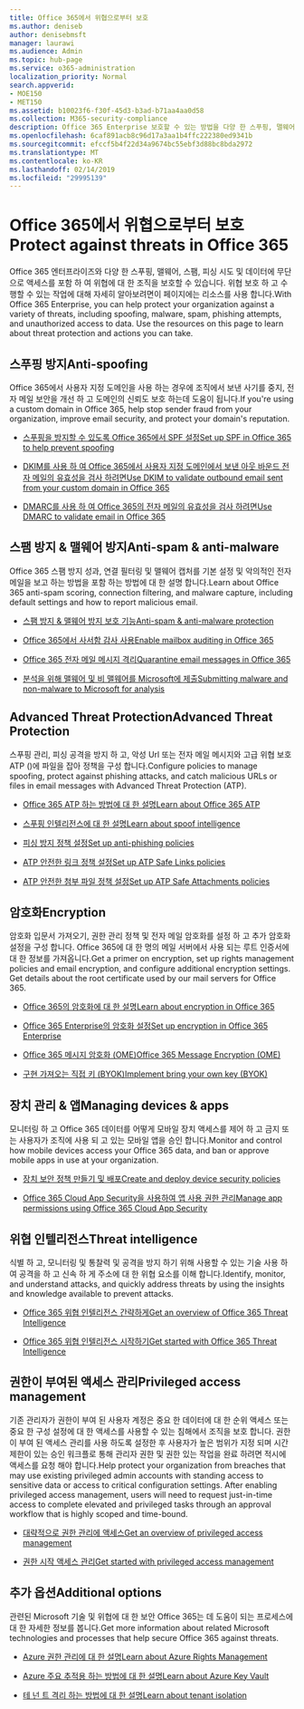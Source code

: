 ```yaml
---
title: Office 365에서 위협으로부터 보호
ms.author: deniseb
author: denisebmsft
manager: laurawi
ms.audience: Admin
ms.topic: hub-page
ms.service: o365-administration
localization_priority: Normal
search.appverid:
- MOE150
- MET150
ms.assetid: b10023f6-f30f-45d3-b3ad-b71aa4aa0d58
ms.collection: M365-security-compliance
description: Office 365 Enterprise 보호할 수 있는 방법을 다양 한 스푸핑, 맬웨어, 스팸, 피싱 시도 및 데이터에 무단으로 액세스를 포함 하 여 위협에 대 한 조직에 알아봅니다.
ms.openlocfilehash: 6caf891acb8c96d17a3aa1b4ffc222380ed9341b
ms.sourcegitcommit: efccf5b4f22d34a9674bc55ebf3d88bc8bda2972
ms.translationtype: MT
ms.contentlocale: ko-KR
ms.lasthandoff: 02/14/2019
ms.locfileid: "29995139"
---
```

# <a name="protect-against-threats-in-office-365"></a><span data-ttu-id="30ac9-103">Office 365에서 위협으로부터 보호</span><span class="sxs-lookup"><span data-stu-id="30ac9-103">Protect against threats in Office 365</span></span>

<span data-ttu-id="30ac9-p101">Office 365 엔터프라이즈와 다양 한 스푸핑, 맬웨어, 스팸, 피싱 시도 및 데이터에 무단으로 액세스를 포함 하 여 위협에 대 한 조직을 보호할 수 있습니다. 위협 보호 하 고 수행할 수 있는 작업에 대해 자세히 알아보려면이 페이지에는 리소스를 사용 합니다.</span><span class="sxs-lookup"><span data-stu-id="30ac9-p101">With Office 365 Enterprise, you can help protect your organization against a variety of threats, including spoofing, malware, spam, phishing attempts, and unauthorized access to data. Use the resources on this page to learn about threat protection and actions you can take.</span></span>
  
## <a name="anti-spoofing"></a><span data-ttu-id="30ac9-106">스푸핑 방지</span><span class="sxs-lookup"><span data-stu-id="30ac9-106">Anti-spoofing</span></span>

<span data-ttu-id="30ac9-107">Office 365에서 사용자 지정 도메인을 사용 하는 경우에 조직에서 보낸 사기를 중지, 전자 메일 보안을 개선 하 고 도메인의 신뢰도 보호 하는데 도움이 됩니다.</span><span class="sxs-lookup"><span data-stu-id="30ac9-107">If you're using a custom domain in Office 365, help stop sender fraud from your organization, improve email security, and protect your domain's reputation.</span></span>
  
- [<span data-ttu-id="30ac9-108">스푸핑을 방지할 수 있도록 Office 365에서 SPF 설정</span><span class="sxs-lookup"><span data-stu-id="30ac9-108">Set up SPF in Office 365 to help prevent spoofing</span></span>](set-up-spf-in-office-365-to-help-prevent-spoofing.md)
    
- [<span data-ttu-id="30ac9-109">DKIM를 사용 하 여 Office 365에서 사용자 지정 도메인에서 보낸 아웃 바운드 전자 메일의 유효성을 검사 하려면</span><span class="sxs-lookup"><span data-stu-id="30ac9-109">Use DKIM to validate outbound email sent from your custom domain in Office 365</span></span>](use-dkim-to-validate-outbound-email.md)
    
- [<span data-ttu-id="30ac9-110">DMARC를 사용 하 여 Office 365의 전자 메일의 유효성을 검사 하려면</span><span class="sxs-lookup"><span data-stu-id="30ac9-110">Use DMARC to validate email in Office 365</span></span>](use-dmarc-to-validate-email.md)
    
## <a name="anti-spam-amp-anti-malware"></a><span data-ttu-id="30ac9-111">스팸 방지 &amp; 맬웨어 방지</span><span class="sxs-lookup"><span data-stu-id="30ac9-111">Anti-spam &amp; anti-malware</span></span>

<span data-ttu-id="30ac9-112">Office 365 스팸 방지 성과, 연결 필터링 및 맬웨어 캡처를 기본 설정 및 악의적인 전자 메일을 보고 하는 방법을 포함 하는 방법에 대 한 설명 합니다.</span><span class="sxs-lookup"><span data-stu-id="30ac9-112">Learn about Office 365 anti-spam scoring, connection filtering, and malware capture, including default settings and how to report malicious email.</span></span>
  
- [<span data-ttu-id="30ac9-113">스팸 방지 &amp; 맬웨어 방지 보호 기능</span><span class="sxs-lookup"><span data-stu-id="30ac9-113">Anti-spam &amp; anti-malware protection</span></span>](anti-spam-and-anti-malware-protection.md)
    
- [<span data-ttu-id="30ac9-114">Office 365에서 사서함 감사 사용</span><span class="sxs-lookup"><span data-stu-id="30ac9-114">Enable mailbox auditing in Office 365</span></span>](enable-mailbox-auditing.md)
    
- [<span data-ttu-id="30ac9-115">Office 365 전자 메일 메시지 격리</span><span class="sxs-lookup"><span data-stu-id="30ac9-115">Quarantine email messages in Office 365</span></span>](quarantine-email-messages.md)
    
- [<span data-ttu-id="30ac9-116">분석을 위해 맬웨어 및 비 맬웨어를 Microsoft에 제출</span><span class="sxs-lookup"><span data-stu-id="30ac9-116">Submitting malware and non-malware to Microsoft for analysis</span></span>](submitting-malware-and-non-malware-to-microsoft-for-analysis.md)
    
## <a name="advanced-threat-protection"></a><span data-ttu-id="30ac9-117">Advanced Threat Protection</span><span class="sxs-lookup"><span data-stu-id="30ac9-117">Advanced Threat Protection</span></span>

<span data-ttu-id="30ac9-118">스푸핑 관리, 피싱 공격을 방지 하 고, 악성 Url 또는 전자 메일 메시지와 고급 위협 보호 ATP ()에 파일을 잡아 정책을 구성 합니다.</span><span class="sxs-lookup"><span data-stu-id="30ac9-118">Configure policies to manage spoofing, protect against phishing attacks, and catch malicious URLs or files in email messages with Advanced Threat Protection (ATP).</span></span>
  
- [<span data-ttu-id="30ac9-119">Office 365 ATP 하는 방법에 대 한 설명</span><span class="sxs-lookup"><span data-stu-id="30ac9-119">Learn about Office 365 ATP</span></span>](office-365-atp.md)
    
- [<span data-ttu-id="30ac9-120">스푸핑 인텔리전스에 대 한 설명</span><span class="sxs-lookup"><span data-stu-id="30ac9-120">Learn about spoof intelligence</span></span>](learn-about-spoof-intelligence.md)
    
- [<span data-ttu-id="30ac9-121">피싱 방지 정책 설정</span><span class="sxs-lookup"><span data-stu-id="30ac9-121">Set up anti-phishing policies</span></span>](set-up-anti-phishing-policies.md)
    
- [<span data-ttu-id="30ac9-122">ATP 안전한 링크 정책 설정</span><span class="sxs-lookup"><span data-stu-id="30ac9-122">Set up ATP Safe Links policies</span></span>](set-up-atp-safe-links-policies.md)
    
- [<span data-ttu-id="30ac9-123">ATP 안전한 첨부 파일 정책 설정</span><span class="sxs-lookup"><span data-stu-id="30ac9-123">Set up ATP Safe Attachments policies</span></span>](set-up-atp-safe-attachments-policies.md)
    
## <a name="encryption"></a><span data-ttu-id="30ac9-124">암호화</span><span class="sxs-lookup"><span data-stu-id="30ac9-124">Encryption</span></span>

<span data-ttu-id="30ac9-p102">암호화 입문서 가져오기, 권한 관리 정책 및 전자 메일 암호화를 설정 하 고 추가 암호화 설정을 구성 합니다. Office 365에 대 한 명의 메일 서버에서 사용 되는 루트 인증서에 대 한 정보를 가져옵니다.</span><span class="sxs-lookup"><span data-stu-id="30ac9-p102">Get a primer on encryption, set up rights management policies and email encryption, and configure additional encryption settings. Get details about the root certificate used by our mail servers for Office 365.</span></span>
  
- [<span data-ttu-id="30ac9-127">Office 365의 암호화에 대 한 설명</span><span class="sxs-lookup"><span data-stu-id="30ac9-127">Learn about encryption in Office 365</span></span>](encryption.md)
    
- [<span data-ttu-id="30ac9-128">Office 365 Enterprise의 암호화 설정</span><span class="sxs-lookup"><span data-stu-id="30ac9-128">Set up encryption in Office 365 Enterprise</span></span>](set-up-encryption.md)
    
- [<span data-ttu-id="30ac9-129">Office 365 메시지 암호화 (OME)</span><span class="sxs-lookup"><span data-stu-id="30ac9-129">Office 365 Message Encryption (OME)</span></span>](ome.md)
    
- [<span data-ttu-id="30ac9-130">구현 가져오는 직접 키 (BYOK)</span><span class="sxs-lookup"><span data-stu-id="30ac9-130">Implement bring your own key (BYOK)</span></span>](https://docs.microsoft.com/azure/key-vault/key-vault-hsm-protected-keys#implementing-bring-your-own-key-byok-for-azure-key-vault)
    
## <a name="managing-devices-amp-apps"></a><span data-ttu-id="30ac9-131">장치 관리 &amp; 앱</span><span class="sxs-lookup"><span data-stu-id="30ac9-131">Managing devices &amp; apps</span></span>

<span data-ttu-id="30ac9-132">모니터링 하 고 Office 365 데이터를 어떻게 모바일 장치 액세스를 제어 하 고 금지 또는 사용자가 조직에 사용 되 고 있는 모바일 앱을 승인 합니다.</span><span class="sxs-lookup"><span data-stu-id="30ac9-132">Monitor and control how mobile devices access your Office 365 data, and ban or approve mobile apps in use at your organization.</span></span>
  
- [<span data-ttu-id="30ac9-133">장치 보안 정책 만들기 및 배포</span><span class="sxs-lookup"><span data-stu-id="30ac9-133">Create and deploy device security policies</span></span>](https://support.office.com/article/d310f556-8bfb-497b-9bd7-fe3c36ea2fd6)
    
- [<span data-ttu-id="30ac9-134">Office 365 Cloud App Security을 사용하여 앱 사용 권한 관리</span><span class="sxs-lookup"><span data-stu-id="30ac9-134">Manage app permissions using Office 365 Cloud App Security</span></span>](manage-app-permissions-in-ocas.md)
    
## <a name="threat-intelligence"></a><span data-ttu-id="30ac9-135">위협 인텔리전스</span><span class="sxs-lookup"><span data-stu-id="30ac9-135">Threat intelligence</span></span>

<span data-ttu-id="30ac9-136">식별 하 고, 모니터링 및 통찰력 및 공격을 방지 하기 위해 사용할 수 있는 기술 사용 하 여 공격을 하 고 신속 하 게 주소에 대 한 위협 요소를 이해 합니다.</span><span class="sxs-lookup"><span data-stu-id="30ac9-136">Identify, monitor, and understand attacks, and quickly address threats by using the insights and knowledge available to prevent attacks.</span></span>
  
- [<span data-ttu-id="30ac9-137">Office 365 위협 인텔리전스 간략하게</span><span class="sxs-lookup"><span data-stu-id="30ac9-137">Get an overview of Office 365 Threat Intelligence</span></span>](office-365-ti.md)
    
- [<span data-ttu-id="30ac9-138">Office 365 위협 인텔리전스 시작하기</span><span class="sxs-lookup"><span data-stu-id="30ac9-138">Get started with Office 365 Threat Intelligence</span></span>](get-started-with-ti.md)
    
## <a name="privileged-access-management"></a><span data-ttu-id="30ac9-139">권한이 부여된 액세스 관리</span><span class="sxs-lookup"><span data-stu-id="30ac9-139">Privileged access management</span></span>

<span data-ttu-id="30ac9-p103">기존 관리자가 권한이 부여 된 사용자 계정은 중요 한 데이터에 대 한 순위 액세스 또는 중요 한 구성 설정에 대 한 액세스를 사용할 수 있는 침해에서 조직을 보호 합니다. 권한이 부여 된 액세스 관리를 사용 하도록 설정한 후 사용자가 높은 범위가 지정 되며 시간 제한이 있는 승인 워크플로 통해 관리자 권한 및 권한 있는 작업을 완료 하려면 적시에 액세스를 요청 해야 합니다.</span><span class="sxs-lookup"><span data-stu-id="30ac9-p103">Help protect your organization from breaches that may use existing privileged admin accounts with standing access to sensitive data or access to critical configuration settings. After enabling privileged access management, users will need to request just-in-time access to complete elevated and privileged tasks through an approval workflow that is highly scoped and time-bound.</span></span>
  
- [<span data-ttu-id="30ac9-142">대략적으로 권한 관리에 액세스</span><span class="sxs-lookup"><span data-stu-id="30ac9-142">Get an overview of privileged access management</span></span>](privileged-access-management-overview.md)
    
- [<span data-ttu-id="30ac9-143">권한 시작 액세스 관리</span><span class="sxs-lookup"><span data-stu-id="30ac9-143">Get started with privileged access management</span></span>](privileged-access-management-configuration.md)

## <a name="additional-options"></a><span data-ttu-id="30ac9-144">추가 옵션</span><span class="sxs-lookup"><span data-stu-id="30ac9-144">Additional options</span></span>

<span data-ttu-id="30ac9-145">관련된 Microsoft 기술 및 위협에 대 한 보안 Office 365는 데 도움이 되는 프로세스에 대 한 자세한 정보를 봅니다.</span><span class="sxs-lookup"><span data-stu-id="30ac9-145">Get more information about related Microsoft technologies and processes that help secure Office 365 against threats.</span></span>
  
- [<span data-ttu-id="30ac9-146">Azure 권한 관리에 대 한 설명</span><span class="sxs-lookup"><span data-stu-id="30ac9-146">Learn about Azure Rights Management</span></span>](https://docs.microsoft.com/information-protection/understand-explore/what-is-azure-rms)
    
- [<span data-ttu-id="30ac9-147">Azure 주요 추적용 하는 방법에 대 한 설명</span><span class="sxs-lookup"><span data-stu-id="30ac9-147">Learn about Azure Key Vault</span></span>](https://docs.microsoft.com/azure/key-vault/)
    
- [<span data-ttu-id="30ac9-148">테 넌 트 격리 하는 방법에 대 한 설명</span><span class="sxs-lookup"><span data-stu-id="30ac9-148">Learn about tenant isolation</span></span>](http://download.microsoft.com/download/3/F/0/3F0420A2-657B-44B6-B21E-D7BD98A94390/Tenant%20Isolation%20in%20Office%20365.pdf)
    

